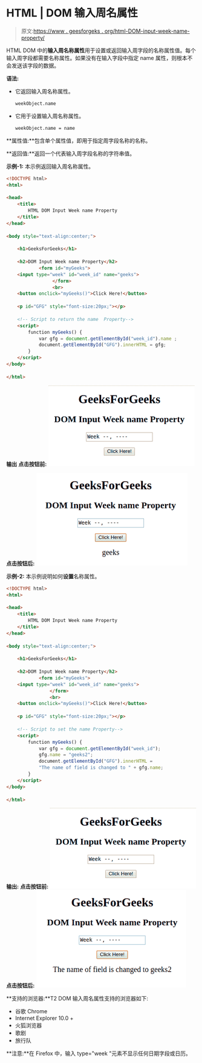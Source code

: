 # HTML | DOM 输入周名属性

> 原文:[https://www . geesforgeks . org/html-DOM-input-week-name-property/](https://www.geeksforgeeks.org/html-dom-input-week-name-property/)

HTML DOM 中的**输入周名称属性**用于设置或返回输入周字段的名称属性值。每个输入周字段都需要名称属性。如果没有在输入字段中指定 name 属性，则根本不会发送该字段的数据。

**语法:**

*   它返回输入周名称属性。

    ```html
    weekObject.name
    ```

*   它用于设置输入周名称属性。

    ```html
    weekObject.name = name
    ```

**属性值:**包含单个属性值，即用于指定周字段名称的名称。

**返回值:**返回一个代表输入周字段名称的字符串值。

**示例-1:** 本示例返回输入周名称属性。

```html
<!DOCTYPE html> 
<html> 

<head> 
    <title> 
        HTML DOM Input Week name Property
    </title> 
</head> 

<body style="text-align:center;"> 

    <h1>GeeksForGeeks</h1> 

    <h2>DOM Input Week name Property</h2> 
            <form id="myGeeks">
    <input type="week" id="week_id" name="geeks"> 
                 </form>
                 <br>
    <button onclick="myGeeks()">Click Here!</button> 

    <p id="GFG" style="font-size:20px;"></p> 

    <!-- Script to return the name  Property-->
    <script> 
        function myGeeks() { 
            var gfg = document.getElementById("week_id").name ;
            document.getElementById("GFG").innerHTML = gfg;
        } 
    </script> 
</body> 

</html>                     
```

**输出**
**点击按钮前:**
![](img/785a310cb8b65152c1907f8814baa168.png)

**点击按钮后:**
![](img/5e34fdfe7fef6e81afc7ca0f9ec499dd.png)

**示例-2:** 本示例说明如何**设置**名称属性。

```html
<!DOCTYPE html> 
<html> 

<head> 
    <title> 
        HTML DOM Input Week name Property
    </title> 
</head> 

<body style="text-align:center;"> 

    <h1>GeeksForGeeks</h1> 

    <h2>DOM Input Week name Property</h2> 
            <form id="myGeeks">
    <input type="week" id="week_id" name="geeks"> 
                </form>
                <br>
    <button onclick="myGeeks()">Click Here!</button> 

    <p id="GFG" style="font-size:20px;"></p> 

    <!-- Script to set the name Property-->
    <script> 
        function myGeeks() { 
            var gfg = document.getElementById("week_id");
            gfg.name = "geeks2";    
            document.getElementById("GFG").innerHTML = 
            "The name of field is changed to " + gfg.name;
        } 
    </script> 
</body> 

</html>                    
```

**输出:**
**点击按钮前:**
![](img/785a310cb8b65152c1907f8814baa168.png)
**点击按钮后:**
![](img/d26616cd14c55313226881cb44967b0f.png)

**支持的浏览器:**T2 DOM 输入周名属性支持的浏览器如下:

*   谷歌 Chrome
*   Internet Explorer 10.0 +
*   火狐浏览器
*   歌剧
*   旅行队

**注意:**在 Firefox 中，输入 type="week "元素不显示任何日期字段或日历。